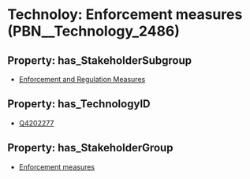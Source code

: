 # Technoloy: __Enforcement measures__ (PBN__Technology_2486)

## Property: has_StakeholderSubgroup

* [Enforcement and Regulation Measures](PBN__TechSubgroup_158)

## Property: has_TechnologyID

* [Q4202277](Q4202277)

## Property: has_StakeholderGroup

* [Enforcement measures](PBN__TechGroup_7)

